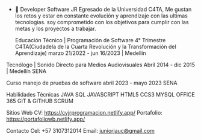 - 👋 <Hola Mundo>
Developer Software JR Egresado de la Universidad C4TA, Me gustan los retos y estar en constante evolución y aprendizaje con las ultimas tecnologias. soy comprometido con los objetivos para cumplir con las metas y los proyectos a trabajar.

  Educación
Técnico | Programación de Software
4° Trimestre
C4TA(Ciudadela de la Cuarta Revolución y la Transformación del Aprendizaje)
marzo 21/2022 - jun 16/2023 | Medellín

Tecnólogo | Sonido Directo para Medios Audiovisuales
Abril 2014 - dic 2015 | Medellín
SENA

Curso manejo de pruebas de software 
abril 2023 - mayo 2023
SENA

  Habilidades Técnicas
JAVA
SQL
JAVASCRIPT
HTML5
CCS3
MYSQL
OFFICE 365
GIT & GITHUB
SCRUM
  
  Sitios Web
  CV: https://cvjrprogramacion.netlify.app/
  Portafolio: https://portafoliowb.netlify.app/
  
  Contacto
Cel: +57 3107312014
Email: juniorjauc@gmail.com

<!---
junioruribe/junioruribe is a ✨ special ✨ repository because its `README.md` (this file) appears on your GitHub profile.
You can click the Preview link to take a look at your changes.
--->
